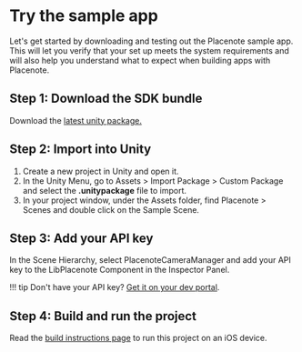 # Try the sample app
Let's get started by downloading and testing out the Placenote sample app. This will let you verify that your set up meets the system requirements and will also help you understand what to expect when building apps with Placenote.

## Step 1: Download the SDK bundle
Download the [latest unity package.](https://placenote.com/unitysample)

## Step 2: Import into Unity
1. Create a new project in Unity and open it.
2. In the Unity Menu, go to Assets > Import Package > Custom Package and select the **.unitypackage** file to import.
3. In your project window, under the Assets folder, find Placenote > Scenes and double click on the Sample Scene.

## Step 3: Add your API key
In the Scene Hierarchy, select PlacenoteCameraManager and add your API key to the LibPlacenote Component in the Inspector Panel.

!!! tip
    Don't have your API key? [Get it on your dev portal](https://developer.placenote.com).

## Step 4: Build and run the project
Read the [build instructions page](build-instructions.md) to run this project on an iOS device.
